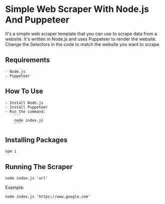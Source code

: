 # Simple Web Scraper With Node.js And Puppeteer

It's a simple web scraper template that you can use to scrape data from a website. It's written in Node.js and uses Puppeteer to render the website.
Change the Selectors in the code to match the website you want to scrape.

## Requirements

    - Node.js
    - Puppeteer

## How To Use

    - Install Node.js
    - Install Puppeteer
    - Run the command:
        ```
        node index.js
        ```
    
## Installing Packages

```
npm i
```

## Running The Scraper

```
node index.js 'url'
```

Example:

```
node index.js 'https://www.google.com'
```